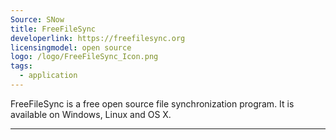 ```yaml
---
Source: SNow
title: FreeFileSync
developerlink: https://freefilesync.org
licensingmodel: open source
logo: /logo/FreeFileSync_Icon.png
tags:
  - application
---
```


FreeFileSync is a free open source file synchronization program. It is available on Windows, Linux and OS X.

---
